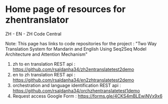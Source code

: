 # Home page of resources for zhentranslator
ZH - EN - ZH Code Central

Note: This page has links to code repositories for the project : "Two Way Translation System for Mandarin and English Using Seq2Seq Model Architecture and Attention Mechanism"

1. zh to en translation REST api                        : https://github.com/rsaldanha34/zh2entranslatetest2demo
2. en to zh translation REST api                        : https://github.com/rsaldanha34/en2zhtranslatetest2demo
3. orchestration and language identification REST api   : https://github.com/rsaldanha34/orchzhentranslatetest1demo
4. Request access Google Form                           : https://forms.gle/4CKS4mBLEwiNVx9x6
